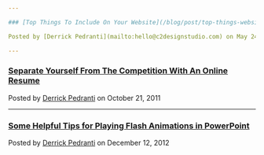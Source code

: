 ```yaml
---

### [Top Things To Include On Your Website](/blog/post/top-things-website)

Posted by [Derrick Pedranti](mailto:hello@c2designstudio.com) on May 24, 2011

---
```


### [Separate Yourself From The Competition With An Online Resume](/blog/post/online-resume)

Posted by [Derrick Pedranti](mailto:hello@c2designstudio.com) on October 21, 2011

---

### [Some Helpful Tips for Playing Flash Animations in PowerPoint](/blog/post/flash-animations-powerpoint)

Posted by [Derrick Pedranti](mailto:hello@c2designstudio.com) on December 12, 2012
